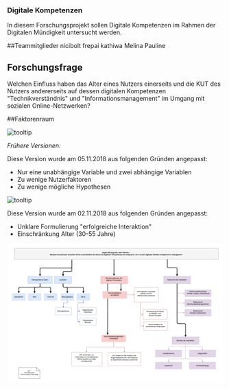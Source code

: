 ### Digitale Kompetenzen
In diesem Forschungsprojekt sollen Digitale Kompetenzen im Rahmen der Digitalen Mündigkeit untersucht werden.

##Teammitglieder
nicibolt
frepai
kathiwa
Melina
Pauline


## Forschungsfrage

Welchen Einfluss haben das Alter eines Nutzers einerseits und die KUT des Nutzers andererseits auf dessen digitalen Kompetenzen "Technikverständnis" und "Informationsmanagement" im Umgang mit sozialen Online-Netzwerken?

##Faktorenraum

![tooltip](images/DigitaleKompetenzen_FR_051118.jpg)

*_Frühere Versionen:_*

Diese Version wurde am 05.11.2018 aus folgenden Gründen angepasst:

* Nur eine unabhängige Variable und zwei abhängige Variablen
* Zu wenige Nutzerfaktoren
* Zu wenige mögliche Hypothesen

![tooltip](images/DigitaleKompetenzen_FR_021118.jpg)

Diese Version wurde am 02.11.2018 aus folgenden Gründen angepasst:

* Unklare Formulierung "erfolgreiche Interaktion"
* Einschränkung Alter (30-55 Jahre)


![tooltip](images/DigitaleKompetenzen_FR_241018.png)

